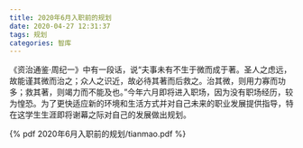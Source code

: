 ```yaml
---
title: 2020年6月入职前的规划
date: 2020-04-27 12:31:37
tags: 规划
categories: 智库
---
```


《资治通鉴·周纪一》中有一段话，说“夫事未有不生于微而成于著。圣人之虑远，故能谨其微而治之；众人之识近，故必待其著而后救之。治其微，则用力寡而功多；救其著，则竭力而不能及也。”今年六月即将进入职场，因为没有职场经历，较为惶恐。为了更快适应新的环境和生活方式并对自己未来的职业发展提供指导，特在这学生生涯即将谢幕之际对自己的发展做出规划。

<!--more-->

{% pdf 2020年6月入职前的规划/tianmao.pdf %}

